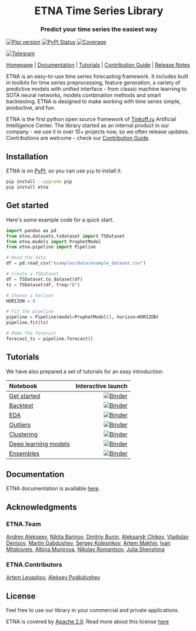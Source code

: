 <h1 align="center">ETNA Time Series Library</h1>
<h3 align="center">Predict your time series the easiest way</h3>

[![Pipi version](https://img.shields.io/pypi/v/etna.svg)](https://pypi.org/project/etna/)
[![PyPI Status](https://static.pepy.tech/personalized-badge/etna?period=total&units=international_system&left_color=grey&right_color=green&left_text=Downloads)](https://pepy.tech/project/etna)
[![Coverage](https://img.shields.io/codecov/c/github/tinkoff-ai/etna)](https://codecov.io/gh/tinkoff-ai/etna)

[![Telegram](https://img.shields.io/badge/channel-telegram-blue)](https://t.me/etna_support)

[Homepage](https://etna.tinkoff.ru) |
[Documentation](https://etna-docs.netlify.app/) |
[Tutorials](https://github.com/tinkoff-ai/etna/tree/master/examples) | 
[Contribution Guide](https://github.com/tinkoff-ai/etna/blob/master/CONTRIBUTING.md) |
[Release Notes](https://github.com/tinkoff-ai/etna/releases)

  
ETNA is an easy-to-use time series forecasting framework. 
It includes built in toolkits for time series preprocessing, feature generation, 
a variety of predictive models with unified interface - from classic machine learning
to SOTA neural networks, models combination methods and smart backtesting.
ETNA is designed to make working with time series simple, productive, and fun. 

ETNA is the first python open source framework of 
[Tinkoff.ru](https://www.tinkoff.ru/eng/)
Artificial Intelligence Center. 
The library started as an internal product in our company - 
we use it in over 10+ projects now, so we often release updates. 
Contributions are welcome - check our [Contribution Guide](https://github.com/tinkoff-ai/etna/blob/master/CONTRIBUTING.md).



## Installation 

ETNA is on [PyPI](https://pypi.org/project/etna), so you can use `pip` to install it.

```bash
pip install --upgrade pip
pip install etna
```


## Get started 
Here's some example code for a quick start.
```python
import pandas as pd
from etna.datasets.tsdataset import TSDataset
from etna.models import ProphetModel
from etna.pipeline import Pipeline

# Read the data
df = pd.read_csv("examples/data/example_dataset.csv")

# Create a TSDataset
df = TSDataset.to_dataset(df)
ts = TSDataset(df, freq="D")

# Choose a horizon
HORIZON = 8

# Fit the pipeline
pipeline = Pipeline(model=ProphetModel(), horizon=HORIZON)
pipeline.fit(ts)

# Make the forecast
forecast_ts = pipeline.forecast()
```

## Tutorials
We have also prepared a set of tutorials for an easy introduction:

| Notebook     | Interactive launch  |
|:----------|------:|
| [Get started](https://github.com/tinkoff-ai/etna/tree/master/examples/get_started.ipynb) | [![Binder](https://mybinder.org/badge_logo.svg)](https://mybinder.org/v2/gh/tinkoff-ai/etna/master?filepath=examples/get_started.ipynb) |
| [Backtest](https://github.com/tinkoff-ai/etna/tree/master/examples/backtest.ipynb) | [![Binder](https://mybinder.org/badge_logo.svg)](https://mybinder.org/v2/gh/tinkoff-ai/etna/master?filepath=examples/backtest.ipynb) |
| [EDA](https://github.com/tinkoff-ai/etna/tree/master/examples/EDA.ipynb) | [![Binder](https://mybinder.org/badge_logo.svg)](https://mybinder.org/v2/gh/tinkoff-ai/etna/master?filepath=examples/EDA.ipynb) |
| [Outliers](https://github.com/tinkoff-ai/etna/tree/master/examples/outliers.ipynb) | [![Binder](https://mybinder.org/badge_logo.svg)](https://mybinder.org/v2/gh/tinkoff-ai/etna/master?filepath=examples/outliers.ipynb) |
| [Clustering](https://github.com/tinkoff-ai/etna/tree/master/examples/clustering.ipynb) | [![Binder](https://mybinder.org/badge_logo.svg)](https://mybinder.org/v2/gh/tinkoff-ai/etna/master?filepath=examples/clustering.ipynb) |
| [Deep learning models](https://github.com/tinkoff-ai/etna/tree/master/examples/NN_examples.ipynb) | [![Binder](https://mybinder.org/badge_logo.svg)](https://mybinder.org/v2/gh/tinkoff-ai/etna/master?filepath=examples/NN_examples.ipynb) |
| [Ensembles](https://github.com/tinkoff-ai/etna/tree/master/examples/ensembles.ipynb) | [![Binder](https://mybinder.org/badge_logo.svg)](https://mybinder.org/v2/gh/tinkoff-ai/etna/master?filepath=examples/ensembles.ipynb) |

## Documentation
ETNA documentation is available [here](https://etna-docs.netlify.app/).

## Acknowledgments

### ETNA.Team
[Andrey Alekseev](https://github.com/iKintosh),
[Nikita Barinov](https://github.com/diadorer),
[Dmitriy Bunin](https://github.com/Mr-Geekman),
[Aleksandr Chikov](https://github.com/alex-hse-repository),
[Vladislav Denisov](https://github.com/v-v-denisov),
[Martin Gabdushev](https://github.com/martins0n),
[Sergey Kolesnikov](https://github.com/Scitator),
[Artem Makhin](https://github.com/Ama16),
[Ivan Mitskovets](https://github.com/imitskovets),
[Albina Munirova](https://github.com/albinamunirova),
[Nikolay Romantsov](https://github.com/WinstonDovlatov),
[Julia Shenshina](https://github.com/julia-shenshina)

### ETNA.Contributors
[Artem Levashov](https://github.com/soft1q),
[Aleksey Podkidyshev](https://github.com/alekseyen)

## License

Feel free to use our library in your commercial and private applications.

ETNA is covered by [Apache 2.0](/LICENSE). 
Read more about this license [here](https://choosealicense.com/licenses/apache-2.0/)

